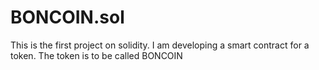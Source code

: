 # BONCOIN.sol
This is the first project on solidity.
I am developing a smart contract for a token.
The token is to be called BONCOIN
